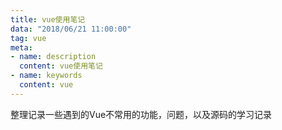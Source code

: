 ```yaml
---
title: vue使用笔记
data: "2018/06/21 11:00:00"
tag: vue
meta: 
- name: description
  content: vue使用笔记
- name: keywords
  content: vue
--- 
```


整理记录一些遇到的Vue不常用的功能，问题，以及源码的学习记录
